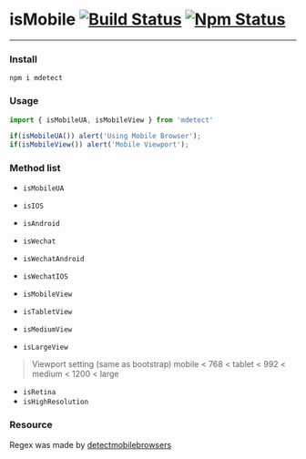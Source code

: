 # isMobile [![Build Status](http://img.shields.io/travis/liyaodong/mdetect.svg)](https://travis-ci.org/liyaodong/mdetect) [![Npm Status](https://img.shields.io/npm/v/mdetect.svg)](https://www.npmjs.com/package/mdetect)
---------
### Install
`npm i mdetect`

### Usage
```javascript
import { isMobileUA, isMobileView } from 'mdetect'

if(isMobileUA()) alert('Using Mobile Browser');
if(isMobileView()) alert('Mobile Viewport');
```

### Method list
* `isMobileUA`

* `isIOS`
* `isAndroid`

* `isWechat`
* `isWechatAndroid`
* `isWechatIOS`

* `isMobileView`
* `isTabletView`
* `isMediumView`
* `isLargeView `

> Viewport setting (same as bootstrap)
> mobile < 768 < tablet < 992 < medium < 1200 < large

* `isRetina`
* `isHighResolution`

### Resource
Regex was made by [detectmobilebrowsers](http://detectmobilebrowsers.com/)
